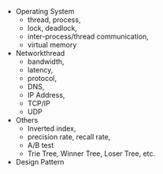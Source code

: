 - Operating System
  - thread, process, 
  - lock, deadlock,
  -  inter-process/thread communication, 
  - virtual memory
- Networkthread
  - bandwidth, 
  - latency, 
  - protocol, 
  - DNS, 
  - IP Address,
  -  TCP/IP
  - UDP
- Others
  - Inverted index, 
  - precision rate, recall rate, 
  - A/B test 
  - Trie Tree, Winner Tree, Loser Tree, etc.
- Design Pattern